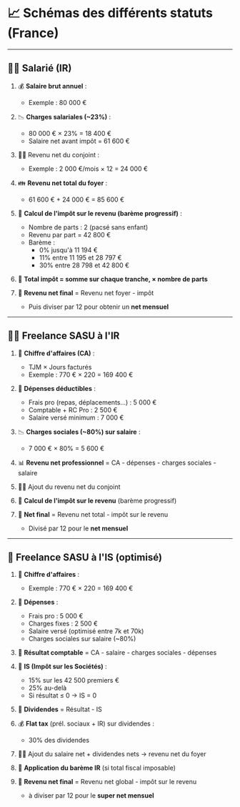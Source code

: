 # 📈 Schémas des différents statuts (France)

---

## 👨‍💼 Salarié (IR)

1. 💰 **Salaire brut annuel** :
   - Exemple : 80 000 €

2. 📉 **Charges salariales (~23%)** :
   - 80 000 € × 23% = 18 400 €
   - Salaire net avant impôt = 61 600 €

3. 👩‍👨 Revenu net du conjoint :
   - Exemple : 2 000 €/mois × 12 = 24 000 €

4. 👪 **Revenu net total du foyer** :
   - 61 600 € + 24 000 € = 85 600 €

5. 📓 **Calcul de l'impôt sur le revenu (barème progressif)** :
   - Nombre de parts : 2 (pacsé sans enfant)
   - Revenu par part = 42 800 €
   - Barème :
     - 0% jusqu'à 11 194 €
     - 11% entre 11 195 et 28 797 €
     - 30% entre 28 798 et 42 800 €

6. 🏦 **Total impôt = somme sur chaque tranche, × nombre de parts**

7. 💸 **Revenu net final** = Revenu net foyer - impôt
   - Puis diviser par 12 pour obtenir un **net mensuel**

---

## 👨‍💻 Freelance SASU à l'IR

1. 💼 **Chiffre d'affaires (CA)** :
   - TJM × Jours facturés
   - Exemple : 770 € × 220 = 169 400 €

2. 📃 **Dépenses déductibles** :
   - Frais pro (repas, déplacements...) : 5 000 €
   - Comptable + RC Pro : 2 500 €
   - Salaire versé minimum : 7 000 €

3. 📉 **Charges sociales (~80%) sur salaire** :
   - 7 000 € × 80% = 5 600 €

4. 📊 **Revenu net professionnel** = CA - dépenses - charges sociales - salaire

5. 👩‍👨 Ajout du revenu net du conjoint

6. 📓 **Calcul de l'impôt sur le revenu** (barème progressif)

7. 💸 **Net final** = Revenu net total - impôt sur le revenu
   - Divisé par 12 pour le **net mensuel**

---

## 💼 Freelance SASU à l'IS (optimisé)

1. 💼 **Chiffre d'affaires** :
   - Exemple : 770 € × 220 = 169 400 €

2. 📃 **Dépenses** :
   - Frais pro : 5 000 €
   - Charges fixes : 2 500 €
   - Salaire versé (optimisé entre 7k et 70k)
   - Charges sociales sur salaire (~80%)

3. 📝 **Résultat comptable** = CA - salaire - charges sociales - dépenses

4. 🏦 **IS (Impôt sur les Sociétés)** :
   - 15% sur les 42 500 premiers €
   - 25% au-delà
   - Si résultat ≤ 0 → IS = 0

5. 🌟 **Dividendes** = Résultat - IS

6. 💰 **Flat tax** (prél. sociaux + IR) sur dividendes :
   - 30% des dividendes

7. 👩‍👨 Ajout du salaire net + dividendes nets → revenu net du foyer

8. 📓 **Application du barème IR** (si total fiscal imposable)

9. 💸 **Revenu net final** = Revenu net global - impôt sur le revenu
   - à diviser par 12 pour le **super net mensuel**

